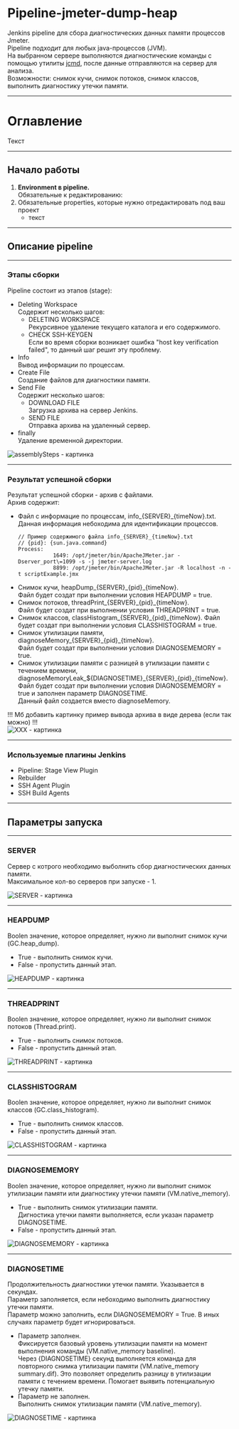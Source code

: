 # Pipeline-jmeter-dump-heap
Jenkins pipeline для сбора диагностических данных памяти процессов Jmeter.  
Pipeline подходит для любых java-процессов (JVM).  
На выбранном сервере выполняются диагностические команды с помощью утилиты 
[jcmd](https://www.baeldung.com/running-jvm-diagnose), после данные отправляются на сервер для анализа.  
Возможности: снимок кучи, снимок потоков, снимок классов, выполнить диагностику утечки памяти.

---
# Оглавление
Текст

---
## Начало работы <a id="getStart"></a>
1. **Environment в pipeline.**  
   Обязательные к редактированию:
2. Обязательные properties, которые нужно отредактировать под ваш проект
   * текст

---
## Описание pipeline <a id="pipelineDescription"></a>

---
### Этапы сборки <a id="assemblySteps"></a>
Pipeline состоит из этапов (stage):
* Deleting Workspace  
  Содержит несколько шагов:
    * DELETING WORKSPACE  
      Рекурсивное удаление текущего каталога и его содержимого.
    * CHECK SSH-KEYGEN  
      Если во время сборки возникает ошибка "host key verification failed", то данный шаг решит эту проблему.
* Info  
  Вывод информации по процессам.
* Create File  
  Создание файлов для диагностики памяти.
* Send File  
  Содержит несколько шагов:
    * DOWNLOAD FILE  
      Загрузка архива на сервер Jenkins.
    * SEND FILE  
      Отправка архива на удаленный сервер.
* finally  
  Удаление временной директории.

![assemblySteps - картинка](https://raw.githubusercontent.com/promokk/pipeline-jmeter-dump-heap/main/data/assemblySteps.png)

---
### Результат успешной сборки <a id="resultSuccessfulBuild"></a>
Результат успешной сборки - архив с файлами.  
Архив содержит:
* Файл с информацие по процессам, info\_{SERVER}\_{timeNow}.txt.  
  Данная информация небоходима для идентификации процессов.
  ~~~
  // Пример содержимого файла info_{SERVER}_{timeNow}.txt
  // {pid}: {sun.java.command}
  Process:
	         1649: /opt/jmeter/bin/ApacheJMeter.jar -Dserver_port\=1099 -s -j jmeter-server.log
	         8899: /opt/jmeter/bin/ApacheJMeter.jar -R localhost -n -t scriptExample.jmx
  ~~~
* Снимок кучи, heapDump\_{SERVER}\_{pid}\_{timeNow}.  
  Файл будет создат при выполнении условия HEAPDUMP = true.
* Снимок потоков, threadPrint\_{SERVER}\_{pid}\_{timeNow}.  
  Файл будет создат при выполнении условия THREADPRINT = true.
* Снимок классов, classHistogram\_{SERVER}\_{pid}\_{timeNow}.
  Файл будет создат при выполнении условия CLASSHISTOGRAM = true.  
* Снимок утилизации памяти, diagnoseMemory\_{SERVER}\_{pid}\_{timeNow}.  
  Файл будет создат при выполнении условия DIAGNOSEMEMORY = true.  
* Снимок утилизации памяти с разницей в утилизации памяти с течением времени, 
  diagnoseMemoryLeak_${DIAGNOSETIME}\_{SERVER}\_{pid}\_{timeNow}.    
  Файл будет создат при выполнении условия DIAGNOSEMEMORY = true и заполнен параметр DIAGNOSETIME.  
  Данный файл создается вместо diagnoseMemory.

!!! Мб добавить картинку пример вывода архива в виде дерева (если так можно) !!!  
![XXX - картинка]()

---
### Используемые плагины Jenkins <a id="pluginsUseJenkins"></a>
* Pipeline: Stage View Plugin
* Rebuilder
* SSH Agent Plugin
* SSH Build Agents

---
## Параметры запуска <a id="launchOptions"></a>

---
### SERVER <a id="SERVER"></a>
Сервер с котрого необходимо выболнить сбор диагностических данных памяти.  
Максимальное кол-во серверов при запуске - 1.

![SERVER - картинка](https://raw.githubusercontent.com/promokk/pipeline-jmeter-dump-heap/main/data/SERVER.png)

---
### HEAPDUMP <a id="HEAPDUMP"></a>
Boolen значение, которое определяет, нужно ли выполнит снимок кучи (GC.heap_dump).
* True - выполнить снимок кучи.
* False - пропустить данный этап.

![HEAPDUMP - картинка](https://raw.githubusercontent.com/promokk/pipeline-jmeter-dump-heap/main/data/HEAPDUMP.png)

---
### THREADPRINT <a id="THREADPRINT"></a>
Boolen значение, которое определяет, нужно ли выполнит снимок потоков (Thread.print).
* True - выполнить снимок потоков.
* False - пропустить данный этап.

![THREADPRINT - картинка](https://raw.githubusercontent.com/promokk/pipeline-jmeter-dump-heap/main/data/THREADPRINT.png)

---
### CLASSHISTOGRAM <a id="CLASSHISTOGRAM"></a>
Boolen значение, которое определяет, нужно ли выполнит снимок классов (GC.class_histogram).
* True - выполнить снимок классов.
* False - пропустить данный этап.

![CLASSHISTOGRAM - картинка](https://raw.githubusercontent.com/promokk/pipeline-jmeter-dump-heap/main/data/CLASSHISTOGRAM.png)

---
### DIAGNOSEMEMORY <a id="DIAGNOSEMEMORY"></a>
Boolen значение, которое определяет, нужно ли выполнит снимок утилизации памяти или диагностику утечки памяти (VM.native_memory).
* True - выполнить снимок утилизации памяти.  
Дигностика утечки памяти выполняется, если указан параметр DIAGNOSETIME.
* False - пропустить данный этап.

![DIAGNOSEMEMORY - картинка](https://raw.githubusercontent.com/promokk/pipeline-jmeter-dump-heap/main/data/DIAGNOSEMEMORY.png)

---
### DIAGNOSETIME <a id="DIAGNOSETIME"></a>
Продолжительность диагностики утечки памяти. Указывается в секундах.  
Параметр заполняется, если небоходимо выполнить диагностику утечки памяти.  
Параметр можно заполнить, если DIAGNOSEMEMORY = True. В иных случаях параметр будет игнорироваться.
* Параметр заполнен.  
Фиксируется базовый уровень утилизации памяти на момент выполнения команды (VM.native_memory baseline).  
Через {DIAGNOSETIME} секунд выполняется команда для повторного снимка утилизации памяти (VM.native_memory summary.dif). 
Это позволяет определить разницу в утилизации памяти с течением времени. Помогает выявить потенциальную утечку памяти.
* Параметр не заполнен.  
Выполнить снимок утилизации памяти (VM.native_memory).

![DIAGNOSETIME - картинка](https://raw.githubusercontent.com/promokk/pipeline-jmeter-dump-heap/main/data/DIAGNOSETIME.png)

















